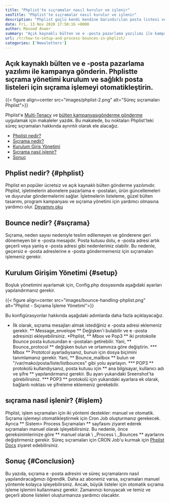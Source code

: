 ```yaml
---
title: "Phplist'te sıçramalar nasıl kurulur ve işlenir" 
seoTitle: "Phplist'te sıçramalar nasıl kurulur ve işlenir" 
description: "Phplist güçlü kendi kendine barındırılan posta listesi ve bülten yöneticisidir. İşletmelerin bülten kampanyaları ve süreç sıçramalarını kolayca göndermelerine yardımcı olur." 
date: Fri, 13 Nov 2020 17:50:16 +0000
author: Masood Anwer
summary: "Açık kaynaklı bülten ve e -posta pazarlama yazılımı ile kampanya gönderin. Phplistte sıçrama yönetimi kurulum ve sağlıklı posta listeleri için sıçrama işlemeyi otomatikleştirin." 
url: /tr/how-to-setup-and-process-bounces-in-phplist/
categories: ['Newsletters']
---
```


## Açık kaynaklı bülten ve e -posta pazarlama yazılımı ile kampanya gönderin. Phplistte sıçrama yönetimi kurulum ve sağlıklı posta listeleri için sıçrama işlemeyi otomatikleştirin.

{{< figure align=center src="images/phplist-2.png" alt="Süreç sıçramaları Phplist">}}

Phplist'e [Multi-Tenacy][1] ve [bülten kampanyası][2][gönderme gönderme][2] uygulamak için makaleler yazdık. Bu makalede, bu noktaları Phplist'teki süreç sıçramaları hakkında ayrıntılı olarak ele alacağız.
  * [Phplist nedir?][3]
  * [Sıçrama nedir?][4]
  * [Kurulum Giriş Yönetimi][5]
  * [Sıçrama nasıl işlenir?][6]
  * [Sonuç][7]

## Phplist nedir? {#phplist}
Phplist en popüler ücretsiz ve açık kaynaklı bülten gönderme yazılımıdır. Phplist, işletmelerin abonelere pazarlama e -postaları, ürün güncellemeleri ve duyurular göndermelerini sağlar. İşletmelerin listeleme, güzel bülten tasarımı, program kampanyası ve sıçrama yönetimi için yardımcı olmasına yardımcı olur. [Devamını oku][8]

## Bounce nedir? {#sıçrama}
Sıçrama, neden sayısı nedeniyle teslim edilemeyen ve gönderene geri dönemeyen bir e -posta mesajıdır. Posta kutusu dolu, e -posta adresi artık geçerli veya yanlış e -posta adresi gibi nedenlerimiz olabilir. Bu nedenle, geçersiz e -posta adreslerine e -posta göndermemeniz için sıçramaları işlemeniz gerekir.

## Kurulum Girişim Yönetimi {#setup}
Boşluk yönetimini ayarlamak için, Config.php dosyasında aşağıdaki ayarları yapılandırmanız gerekir.

{{< figure align=center src="images/bounce-handling-phplist.png" alt="Phplist - Sıçrama İşleme Yönetimi">}}

Bu konfigürasyonlar hakkında aşağıdaki adımlarda daha fazla açıklayacağız.
  * İlk olarak, sıçrama mesajları almak istediğiniz e -posta adresi eklemeniz gerekir. ** Message_envelope ** Değişken'i bulabilir ve e -posta adresinizi ekleyebilirsiniz.
  *Phplist, ** Mbox ve Pop3 ** iki protokolle Bounce posta kutusundan e -postaları getirebilir. Yani, ** Bounce_protocol ** değişken bulun ve ortamınıza göre değiştirin.
  *** Mbox ** Prototcol ayarladıysanız, bunun için dosya biçimini tanımlamanız gerekir. Yani, ** Bounce_mailbox ** bulun ve "/var/mako/posta/liste/listbounces" gibi yolu ayarlayın.
  *** POP3 ** protokolü kullandıysanız, posta kutusu için ** ana bilgisayar, kullanıcı adı ve şifre ** yapılandırmanız gerekir. Bu ayarı yukarıdaki Sreenshot'ta görebilirsiniz.
  *** POP3 ** protokolü için yukarıdaki ayarlara ek olarak, bağlantı noktası ve şifreleme eklemeniz gerekebilir.

## sıçrama nasıl işlenir? {#işlem}
Phplist, işlem sıçramaları için iki yöntemi destekler: manuel ve otomatik. Sıçrama işlemeyi otomatikleştirmek için Cron Job oluşturmanız gerekecek. Ayrıca ** Sistem> Process Sıçramaları ** sayfasını ziyaret ederek sıçramaları manuel olarak işleyebilirsiniz. Bu nedenle, önce gereksinimlerinize göre ** manuel olarak \ _Process \ _Bounces ** ayarlarını değiştirmeniz gerekir. Süreç sıçramaları için CRON Job'u kurmak için [Phplist Docs][9] ziyaret edebilirsiniz.

## Sonuç {#Conclusion}
Bu yazıda, sıçrama e -posta adresini ve süreç sıçramalarını nasıl yapılandıracağımızı öğrendik. Daha az aboneniz varsa, sıçramaları manuel yöntemle kolayca işleyebilirsiniz. Ancak, büyük listeler için otomatik sıçrama işleme işlemini kullanmanız gerekir. Zamanınızı koruyacak ve temiz ve geçerli abone listeleri oluşturmanıza yardımcı olacaktır.

  
[1]: https://blog.containerize.com/newsletter/how-to-implement-multi-tenancy-in-phplist/
[2]: https://blog.containerize.com/newsletter/how-to-create-and-send-newsletter-using-phplist/
[3]: #phplist
[4]: #bounce
[5]: #setup
[6]: #process
[7]: #conclusion
[8]: https://products.containerize.com/newsletter/phplist
[9]: https://www.phplist.org/manual/books/phplist-manual/page/setting-up-your-cron
